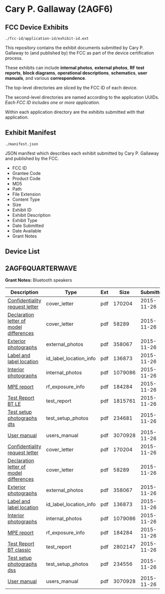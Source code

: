 # Cary P. Gallaway (2AGF6)
## FCC Device Exhibits

```
./fcc-id/application-id/exhibit-id.ext
```

This repository contains the exhibit documents submitted by Cary P. Gallaway to (and published by) the FCC as part of the device certification process.

These exhibits can include **internal photos**, **external photos**, **RF test reports**, **block diagrams**, **operational descriptions**, **schematics**, **user manuals**, and various **correspondence**.

The top-level directories are sliced by the FCC ID of each device.

The second-level directories are named according to the application UUIDs. *Each FCC ID includes one or more application.*

Within each application directory are the exhibits submitted with that application. 

## Exhibit Manifest

```
./manifest.json
```

JSON manifest which describes each exhibit submitted by Cary P. Gallaway and published by the FCC.

- FCC ID
- Grantee Code
- Product Code
- MD5
- Path
- File Extension
- Content Type
- Size
- Exhibit ID
- Exhibit Description
- Exhibit Type
- Date Submitted
- Date Available
- Grant Notes

## Device List
## 2AGF6QUARTERWAVE
**Grant Notes:** Bluetooth speakers

| Description | Type | Ext | Size | Submitted | Available |
| ----------- | ---- | --- | ---- | --------- | --------- |
| [Confidentiality request letter](2AGF6QUARTERWAVE/62e174a0a955e62f633421a94d7bafda/2823489.pdf) | cover_letter | pdf | 170204 | 2015-11-26 | 2015-11-26 |
| [Declaration letter of model differences](2AGF6QUARTERWAVE/62e174a0a955e62f633421a94d7bafda/2823490.pdf) | cover_letter | pdf | 58289 | 2015-11-26 | 2015-11-26 |
| [Exterior photographs](2AGF6QUARTERWAVE/62e174a0a955e62f633421a94d7bafda/2823482.pdf) | external_photos | pdf | 358067 | 2015-11-26 | 2015-11-26 |
| [Label and label location](2AGF6QUARTERWAVE/62e174a0a955e62f633421a94d7bafda/2823483.pdf) | id_label_location_info | pdf | 136873 | 2015-11-26 | 2015-11-26 |
| [Interior photographs](2AGF6QUARTERWAVE/62e174a0a955e62f633421a94d7bafda/2823481.pdf) | internal_photos | pdf | 1079086 | 2015-11-26 | 2015-11-26 |
| [MPE report](2AGF6QUARTERWAVE/62e174a0a955e62f633421a94d7bafda/2823486.pdf) | rf_exposure_info | pdf | 184284 | 2015-11-26 | 2015-11-26 |
| [Test Report BT LE](2AGF6QUARTERWAVE/62e174a0a955e62f633421a94d7bafda/2823488.pdf) | test_report | pdf | 1815761 | 2015-11-26 | 2015-11-26 |
| [Test setup photographs dts](2AGF6QUARTERWAVE/62e174a0a955e62f633421a94d7bafda/2823487.pdf) | test_setup_photos | pdf | 234681 | 2015-11-26 | 2015-11-26 |
| [User manual](2AGF6QUARTERWAVE/62e174a0a955e62f633421a94d7bafda/2823498.pdf) | users_manual | pdf | 3070928 | 2015-11-26 | 2015-11-26 |
| [Confidentiality request letter](2AGF6QUARTERWAVE/e919feae669c73c53e1fc64a01987f05/2823489.pdf) | cover_letter | pdf | 170204 | 2015-11-26 | 2015-11-26 |
| [Declaration letter of model differences](2AGF6QUARTERWAVE/e919feae669c73c53e1fc64a01987f05/2823490.pdf) | cover_letter | pdf | 58289 | 2015-11-26 | 2015-11-26 |
| [Exterior photographs](2AGF6QUARTERWAVE/e919feae669c73c53e1fc64a01987f05/2823482.pdf) | external_photos | pdf | 358067 | 2015-11-26 | 2015-11-26 |
| [Label and label location](2AGF6QUARTERWAVE/e919feae669c73c53e1fc64a01987f05/2823483.pdf) | id_label_location_info | pdf | 136873 | 2015-11-26 | 2015-11-26 |
| [Interior photographs](2AGF6QUARTERWAVE/e919feae669c73c53e1fc64a01987f05/2823481.pdf) | internal_photos | pdf | 1079086 | 2015-11-26 | 2015-11-26 |
| [MPE report](2AGF6QUARTERWAVE/e919feae669c73c53e1fc64a01987f05/2823486.pdf) | rf_exposure_info | pdf | 184284 | 2015-11-26 | 2015-11-26 |
| [Test Report BT classic](2AGF6QUARTERWAVE/e919feae669c73c53e1fc64a01987f05/2823497.pdf) | test_report | pdf | 2802147 | 2015-11-26 | 2015-11-26 |
| [Test setup photographs dss](2AGF6QUARTERWAVE/e919feae669c73c53e1fc64a01987f05/2823500.pdf) | test_setup_photos | pdf | 234556 | 2015-11-26 | 2015-11-26 |
| [User manual](2AGF6QUARTERWAVE/e919feae669c73c53e1fc64a01987f05/2823498.pdf) | users_manual | pdf | 3070928 | 2015-11-26 | 2015-11-26 |
